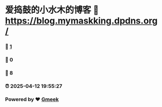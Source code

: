 # 爱捣鼓的小水木的博客 :link: https://blog.mymaskking.dpdns.org/ 
### :page_facing_up: [1](https://blog.mymaskking.dpdns.org//tag.html) 
### :speech_balloon: 0 
### :hibiscus: 8 
### :alarm_clock: 2025-04-12 19:55:27 
### Powered by :heart: [Gmeek](https://github.com/Meekdai/Gmeek)
